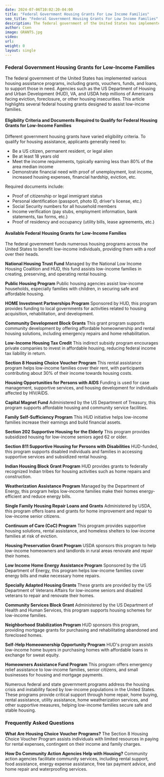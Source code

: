 ```yaml
---
date: 2024-07-06T10:02:20-04:00
title: "Federal Government Housing Grants For Low Income Families"
seo_title: "Federal Government Housing Grants For Low Income Families"
description: The federal government of the United States has implemented various housing assistance programs, including grants, vouchers, funds, and loans, to support those in need.
author: Csen
image: GRANTS.jpg
video:
url: 
weight: 0
layout: single
---
```


### Federal Government Housing Grants for Low-Income Families

The federal government of the United States has implemented various housing assistance programs, including grants, vouchers, funds, and loans, to support those in need. Agencies such as the US Department of Housing and Urban Development (HUD), VA, and USDA help millions of Americans facing eviction, foreclosure, or other housing insecurities. This article highlights several federal housing grants designed to assist low-income families.



#### Eligibility Criteria and Documents Required to Qualify for Federal Housing Grants for Low-Income Families

Different government housing grants have varied eligibility criteria. To qualify for housing assistance, applicants generally need to:

- Be a US citizen, permanent resident, or legal alien
- Be at least 18 years old
- Meet the income requirements, typically earning less than 80% of the area median income
- Demonstrate financial need with proof of unemployment, lost income, increased housing expenses, financial hardship, eviction, etc.

Required documents include:

- Proof of citizenship or legal immigrant status
- Personal identification (passport, photo ID, driver's license, etc.)
- Social Security numbers for all household members
- Income verification (pay stubs, employment information, bank statements, tax forms, etc.)
- Proof of residency and occupancy (utility bills, lease agreements, etc.)

#### Available Federal Housing Grants for Low-Income Families

The federal government funds numerous housing programs across the United States to benefit low-income individuals, providing them with a roof over their heads.

**National Housing Trust Fund**
Managed by the National Low Income Housing Coalition and HUD, this fund assists low-income families in creating, preserving, and operating rental housing.

**Public Housing Program**
Public housing agencies assist low-income households, especially families with children, in securing safe and affordable housing.

**HOME Investment Partnerships Program**
Sponsored by HUD, this program provides funding to local governments for activities related to housing acquisition, rehabilitation, and development.

**Community Development Block Grants**
This grant program supports community development by offering affordable homeownership and rental housing solutions, including emergency repairs and home rehabilitation.

**Low-Income Housing Tax Credit**
This indirect subsidy program encourages private companies to invest in affordable housing, reducing federal income tax liability in return.

**Section 8 Housing Choice Voucher Program**
This rental assistance program helps low-income families cover their rent, with participants contributing about 30% of their income towards housing costs.

**Housing Opportunities for Persons with AIDS**
Funding is used for case management, supportive services, and housing development for individuals affected by HIV/AIDS.

**Capital Magnet Fund**
Administered by the US Department of Treasury, this program supports affordable housing and community service facilities.

**Family Self-Sufficiency Program**
This HUD initiative helps low-income families increase their earnings and build financial assets.

**Section 202 Supportive Housing for the Elderly**
This program provides subsidized housing for low-income seniors aged 62 or older.

**Section 811 Supportive Housing for Persons with Disabilities**
HUD-funded, this program supports disabled individuals and families in accessing supportive services and subsidized rental housing.

**Indian Housing Block Grant Program**
HUD provides grants to federally recognized Indian tribes for housing activities such as home repairs and construction.

**Weatherization Assistance Program**
Managed by the Department of Energy, this program helps low-income families make their homes energy-efficient and reduce energy bills.

**Single Family Housing Repair Loans and Grants**
Administered by USDA, this program offers loans and grants for home improvement and repair to low-income senior citizens.

**Continuum of Care (CoC) Program**
This program provides supportive housing solutions, rental assistance, and homeless shelters to low-income families at risk of eviction.

**Housing Preservation Grant Program**
USDA sponsors this program to help low-income homeowners and landlords in rural areas renovate and repair their homes.

**Low Income Home Energy Assistance Program**
Sponsored by the US Department of Energy, this program helps low-income families cover energy bills and make necessary home repairs.

**Specially Adapted Housing Grants**
These grants are provided by the US Department of Veterans Affairs for low-income seniors and disabled veterans to repair and renovate their homes.

**Community Services Block Grant**
Administered by the US Department of Health and Human Services, this program supports housing schemes for low-income families.

**Neighborhood Stabilization Program**
HUD sponsors this program, providing mortgage grants for purchasing and rehabilitating abandoned and foreclosed homes.

**Self-Help Homeownership Opportunity Program**
HUD's program assists low-income home buyers in purchasing homes with affordable loans in exchange for sweat equity.

**Homeowners Assistance Fund Program**
This program offers emergency relief assistance to low-income families, senior citizens, and small businesses for housing and mortgage payments.


Numerous federal and state government programs address the housing crisis and instability faced by low-income populations in the United States. These programs provide critical support through home repair, home buying, rental assistance, utility assistance, home weatherization services, and other supportive measures, helping low-income families secure safe and stable housing.

### Frequently Asked Questions

**What Are Housing Choice Voucher Programs?**
The Section 8 Housing Choice Voucher Program assists individuals with limited resources in paying for rental expenses, contingent on their income and family charges.

**How Do Community Action Agencies Help with Housing?**
Community action agencies facilitate community services, including rental support, food assistance, energy expense assistance, free tax payment advice, and home repair and waterproofing services.

